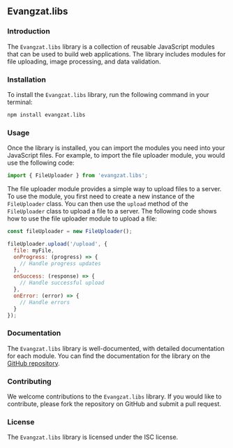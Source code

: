 ## Evangzat.libs

### Introduction

The `Evangzat.libs` library is a collection of reusable JavaScript modules that can be used to build web applications. The library includes modules for file uploading, image processing, and data validation.

### Installation

To install the `Evangzat.libs` library, run the following command in your terminal:

```bash
npm install evangzat.libs
```

### Usage

Once the library is installed, you can import the modules you need into your JavaScript files. For example, to import the file uploader module, you would use the following code:

```javascript
import { FileUploader } from 'evangzat.libs';
```

The file uploader module provides a simple way to upload files to a server. To use the module, you first need to create a new instance of the `FileUploader` class. You can then use the `upload` method of the `FileUploader` class to upload a file to a server. The following code shows how to use the file uploader module to upload a file:

```javascript
const fileUploader = new FileUploader();

fileUploader.upload('/upload', {
  file: myFile,
  onProgress: (progress) => {
    // Handle progress updates
  },
  onSuccess: (response) => {
    // Handle successful upload
  },
  onError: (error) => {
    // Handle errors
  }
});
```

### Documentation

The `Evangzat.libs` library is well-documented, with detailed documentation for each module. You can find the documentation for the library on the [GitHub repository](https://github.com/Nelsallg/Evangzat.libs).

### Contributing

We welcome contributions to the `Evangzat.libs` library. If you would like to contribute, please fork the repository on GitHub and submit a pull request.

### License

The `Evangzat.libs` library is licensed under the ISC license.
